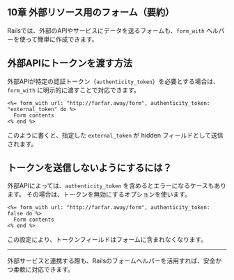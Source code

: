 ## 10章 外部リソース用のフォーム（要約）

Railsでは、外部のAPIやサービスにデータを送るフォームも、`form_with` ヘルパーを使って簡単に作成できます。

## 外部APIにトークンを渡す方法
外部APIが特定の認証トークン（`authenticity_token`）を必要とする場合は、`form_with` に明示的に渡すことで対応できます。

```erb
<%= form_with url: "http://farfar.away/form", authenticity_token: "external_token" do %>
  Form contents
<% end %>
```

このように書くと、指定した `external_token` が hidden フィールドとして送信されます。

## トークンを送信しないようにするには？
外部APIによっては、`authenticity_token` を含めるとエラーになるケースもあります。
その場合は、トークンを無効にするオプションを使います。

```erb
<%= form_with url: "http://farfar.away/form", authenticity_token: false do %>
  Form contents
<% end %>
```

この設定により、トークンフィールドはフォームに含まれなくなります。

---

外部サービスと連携する際も、Railsのフォームヘルパーを活用すれば、安全かつ柔軟に対応できます。



